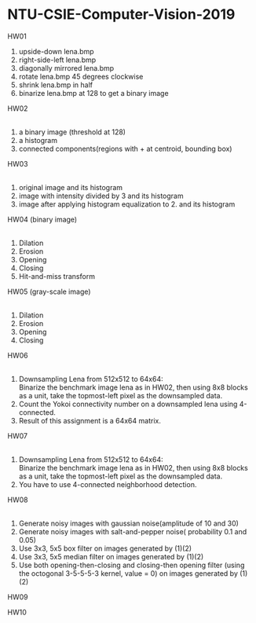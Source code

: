 # NTU-CSIE-Computer-Vision-2019  
HW01
<ol>
  <li>upside-down lena.bmp</li>
  <li>right-side-left lena.bmp</li>
  <li>diagonally mirrored lena.bmp</li>
  <li>rotate lena.bmp 45 degrees clockwise</li>
  <li>shrink lena.bmp in half</li>
  <li>binarize lena.bmp at 128 to get a binary image</li>
</ol>
HW02
<br/><br/>
<ol>
  <li>a binary image (threshold at 128)</li>
  <li>a histogram</li>
  <li>connected components(regions with + at centroid, bounding box)</li>
</ol>
HW03
<br/><br/>
<ol>
  <li>original image and its histogram</li>
  <li>image with intensity divided by 3 and its histogram</li>
  <li>image after applying histogram equalization to 2. and its histogram</li>
</ol>
HW04 (binary image)
<br/><br/>
<ol>
  <li>Dilation</li>
  <li>Erosion</li>
  <li>Opening</li>
  <li>Closing</li>
  <li>Hit-and-miss transform</li>
</ol>
HW05 (gray-scale image)
<br/><br/>
<ol>
  <li>Dilation</li>
  <li>Erosion</li>
  <li>Opening</li>
  <li>Closing</li>
</ol>
HW06
<br/><br/>
<ol>
  <li>Downsampling Lena from 512x512 to 64x64:<br/>
  Binarize the benchmark image lena as in HW02, then using 8x8 blocks as a unit, take the topmost-left pixel as the downsampled data.</li>
  <li>Count the Yokoi connectivity number on a downsampled lena using 4-connected.</li>
  <li>Result of this assignment is a 64x64 matrix.</li>
</ol>
HW07
<br/><br/>
<ol>
  <li>Downsampling Lena from 512x512 to 64x64:<br/>
  Binarize the benchmark image lena as in HW02, then using 8x8 blocks as a unit, take the topmost-left pixel as the downsampled data.</li>
  <li>You have to use 4-connected neighborhood detection.</li>
</ol>
HW08
<br/><br/>
<ol>
  <li>Generate noisy images with gaussian noise(amplitude of 10 and 30)</li>
  <li>Generate noisy images with salt-and-pepper noise( probability 0.1 and 0.05)</li>
  <li>Use 3x3, 5x5 box filter on images generated by (1)(2)</li>
  <li>Use 3x3, 5x5 median filter on images generated by (1)(2)</li>
  <li>Use both opening-then-closing and closing-then opening filter (using the octogonal 3-5-5-5-3 kernel, value = 0) on images generated by (1)(2)</li>
</ol>
HW09

HW10

